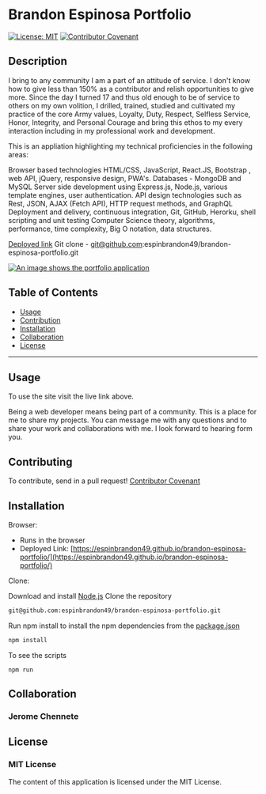# Brandon Espinosa Portfolio

[![License: MIT](https://img.shields.io/badge/License-MIT-yellow.svg)](https://opensource.org/licenses/MIT)
[![Contributor Covenant](https://img.shields.io/badge/Contributor%20Covenant-2.1-4baaaa.svg)](code_of_conduct.md)

## Description 
I bring to any community I am a part of an attitude of service. I don't know how to give less than 150% as a contributor and relish opportunities to give more. Since the day I turned 17 and thus old enough to be of service to others on my own volition, I drilled, trained, studied and cultivated my practice of the core Army values, Loyalty, Duty, Respect, Selfless Service, Honor, Integrity, and Personal Courage and bring this ethos to my every interaction including in my professional work and development.

This is an appliation highlighting my technical proficiencies in the following areas: 

Browser based technologies HTML/CSS, JavaScript, React.JS, Bootstrap , web API, jQuery, responsive design, PWA's.
Databases - MongoDB and MySQL
Server side development using Express.js, Node.js, various template engines, user authentication.
API design technologies such as Rest, JSON, AJAX (Fetch API), HTTP request methods, and GraphQL
Deployment and delivery, continuous integration, Git, GitHub, Herorku, shell scripting and unit testing
Computer Science theory, algorithms, performance, time complexity, Big O notation, data structures.

[Deployed link](https://espinbrandon49.github.io/brandon-espinosa-portfolio/)
Git clone - git@github.com:espinbrandon49/brandon-espinosa-portfolio.git

[![An image shows the portfolio application](./src/assets/React%20App.gif)](https://espinbrandon49.github.io/brandon-espinosa-portfolio/)


## Table of Contents

* [Usage](#usage)
* [Contribution](#contributing)
* [Installation](#installation)
* [Collaboration](#collaboration)
* [License](#license)
***

## Usage 

To use the site visit the live link above. 

Being a web developer means being part of a community. This is a place for me to share my projects. You can message me with any questions and to share your work and collaborations with me.  I look forward to hearing form you.

## Contributing

To contribute, send in a pull request! 
[Contributor Covenant](https://www.contributor-covenant.org/)

## Installation

Browser:
* Runs in the browser
* Deployed Link: [https://espinbrandon49.github.io/brandon-espinosa-portfolio/](https://espinbrandon49.github.io/brandon-espinosa-portfolio/)

Clone:

Download and install [Node.js](https://nodejs.org/en/download/)
Clone the repository
```bash
git@github.com:espinbrandon49/brandon-espinosa-portfolio.git
```
Run npm install to install the npm dependencies from the [package.json](./package.json)
```bash
npm install
```
To see the scripts
```
npm run
```

## Collaboration
### Jerome Chennete

## License 
### MIT License 
The content of this application is licensed under the MIT License. 